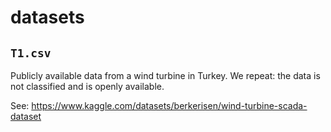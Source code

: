 # datasets

## `T1.csv`

Publicly available data from a wind turbine in Turkey. We repeat: the data is not classified and is openly available.

See: https://www.kaggle.com/datasets/berkerisen/wind-turbine-scada-dataset


